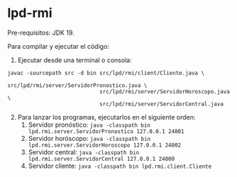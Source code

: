 # lpd-rmi

Pre-requisitos: JDK 19.

Para compilar y ejecutar el código:

1. Ejecutar desde una terminal o consola:

  ```
  javac -sourcepath src -d bin src/lpd/rmi/client/Cliente.java \
                               src/lpd/rmi/server/ServidorPronostico.java \
                               src/lpd/rmi/server/ServidorHoroscopo.java \
                               src/lpd/rmi/server/ServidorCentral.java
  ```
2. Para lanzar los programas, ejecutarlos en el siguiente orden:
    1. Servidor pronóstico: `java -classpath bin lpd.rmi.server.ServidorPronostico 127.0.0.1 24001`
    2. Servidor horóscopo: `java -classpath bin lpd.rmi.server.ServidorHoroscopo 127.0.0.1 24002`
    3. Servidor central: `java -classpath bin lpd.rmi.server.ServidorCentral 127.0.0.1 24000`
    4. Servidor cliente: `java -classpath bin lpd.rmi.client.Cliente`
